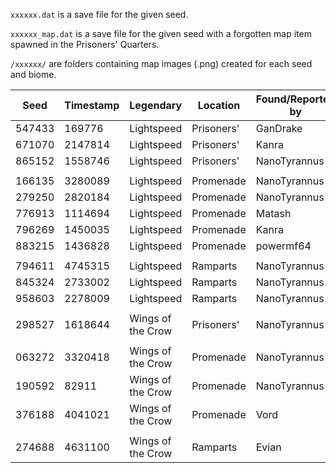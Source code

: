 `xxxxxx.dat` is a save file for the given seed.

`xxxxxx_map.dat` is a save file for the given seed with a forgotten map item spawned in the Prisoners' Quarters.

`/xxxxxx/` are folders containing map images (.png) created for each seed and biome.

| Seed   | Timestamp | Legendary         | Location   | Found/Reported by     |
| ------ | --------- | ----------------- | ---------- | --------------------- |
| 547433 | 169776    | Lightspeed        | Prisoners' | GanDrake              |
| 671070 | 2147814   | Lightspeed        | Prisoners' | Kanra                 |
| 865152 | 1558746   | Lightspeed        | Prisoners' | NanoTyrannus          |
|        |           |                   |            |                       |
| 166135 | 3280089   | Lightspeed        | Promenade  | NanoTyrannus          |
| 279250 | 2820184   | Lightspeed        | Promenade  | NanoTyrannus          |
| 776913 | 1114694   | Lightspeed        | Promenade  | Matash                |
| 796269 | 1450035   | Lightspeed        | Promenade  | Kanra                 |
| 883215 | 1436828   | Lightspeed        | Promenade  | powermf64             |
|        |           |                   |            |                       |
| 794611 | 4745315   | Lightspeed        | Ramparts   | NanoTyrannus          |
| 845324 | 2733002   | Lightspeed        | Ramparts   | NanoTyrannus          |
| 958603 | 2278009   | Lightspeed        | Ramparts   | NanoTyrannus          |
|        |           |                   |            |                       |
| 298527 | 1618644   | Wings of the Crow | Prisoners' | NanoTyrannus          |
|        |           |                   |            |                       |
| 063272 | 3320418   | Wings of the Crow | Promenade  | NanoTyrannus          |
| 190592 | 82911     | Wings of the Crow | Promenade  | NanoTyrannus          |
| 376188 | 4041021   | Wings of the Crow | Promenade  | Vord                  |
|        |           |                   |            |                       |
| 274688 | 4631100   | Wings of the Crow | Ramparts   | Evian                 |


